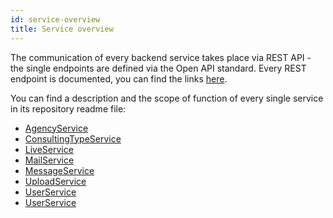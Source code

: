 ```yaml
---
id: service-overview
title: Service overview
---
```


The communication of every backend service takes place via REST API - the single endpoints are defined via the Open API standard.
Every REST endpoint is documented, you can find the links [here](../backend/login-data-access-links.md).

You can find a description and the scope of function of every single service in its repository readme file:

* [AgencyService](https://github.com/CaritasDeutschland/caritas-onlineBeratung-agencyService/blob/master/readme.md)
* [ConsultingTypeService](https://github.com/CaritasDeutschland/caritas-onlineBeratung-consultingTypeService/blob/master/readme.md)
* [LiveService](https://github.com/CaritasDeutschland/caritas-onlineBeratung-liveService/blob/master/readme.md)
* [MailService](https://github.com/CaritasDeutschland/caritas-onlineBeratung-mailService/blob/master/readme.md)
* [MessageService](https://github.com/CaritasDeutschland/caritas-onlineBeratung-messageService/blob/master/readme.md)
* [UploadService](https://github.com/CaritasDeutschland/caritas-onlineBeratung-uploadService/blob/master/readme.md)
* [UserService](https://github.com/CaritasDeutschland/caritas-onlineBeratung-userService/blob/master/readme.md)
* [UserService](https://github.com/CaritasDeutschland/caritas-onlineBeratung-videoService/blob/master/readme.md)